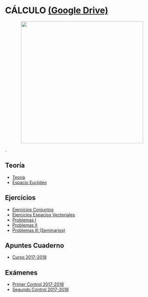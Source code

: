 # CÁLCULO [(Google Drive)](https://drive.google.com/drive/u/0/folders/1VirDEdtVLTCFU3I60m_lratvpOfGTgc9)

<p align="center">
  <img src="" width="400" height="400"/>
</p>

.

## Teoría
  - [Teoría](https://drive.google.com/file/d/1_00X0oVFWlhz1PPiYHs0AUVSqFAGFPOj/view)
  - [Espacio Euclideo](https://drive.google.com/file/d/1lFzKkzkmvn_i9nibo_HPxoi9SXK84j0J/view)

## Ejercicios
  - [Ejercicios Conjuntos](https://drive.google.com/file/d/1RoWH4C7bPhZNF8Ej5w51OwKAuWCBYdgw/view)
  - [Ejercicios Espacios Vectoriales](https://drive.google.com/file/d/1fT6A0o6ql9W2QytOYyhZaPoWBEIraLVJ/view)
  - [Problemas I](https://drive.google.com/file/d/1GjFeCKywrRw9uNIPMdo9VnOMbTZZALkA/view)
  - [Problemas II](https://drive.google.com/file/d/1DQW6-0y0-4mk_gp_7dINGgUvj1Sh5xlL/view)
  - [Problemas III (Seminarios)](https://drive.google.com/file/d/1wswaSWAWBF-AqZwtWExKV3H4z9fF2SQS/view)

## Apuntes Cuaderno
  - [Curso 2017-2018](https://drive.google.com/open?id=1odMOjAJi1flrGmM1MYE1LkBqeG0b-NeG)
  
##  Exámenes
  - [Primer Control 2017-2018](https://drive.google.com/open?id=1DwdlmmhWOsDFEpvlmpDNmNFytTdEepZz)
  - [Segundo Control 2017-2018](https://drive.google.com/open?id=1k3XWGZSx97H1U7O8JPF5JlEQTmN51tdU)
